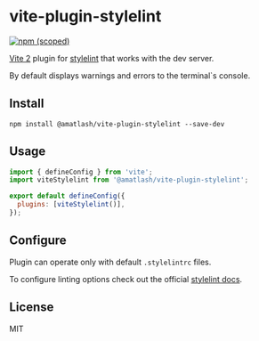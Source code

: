 # vite-plugin-stylelint

[![npm (scoped)](https://img.shields.io/npm/v/@amatlash/vite-plugin-stylelint)](https://www.npmjs.com/package/@amatlash/vite-plugin-stylelint)

[Vite 2](https://github.com/vitejs/vite) plugin for [stylelint](https://github.com/stylelint/stylelint) that works with the dev server.

By default displays warnings and errors to the terminal`s console.

## Install

```
npm install @amatlash/vite-plugin-stylelint --save-dev
```

## Usage

```js
import { defineConfig } from 'vite';
import viteStylelint from '@amatlash/vite-plugin-stylelint';

export default defineConfig({
  plugins: [viteStylelint()],
});
```

## Configure

Plugin can operate only with default `.stylelintrc` files.

To configure linting options check out the official [stylelint docs](https://github.com/stylelint/stylelint/blob/master/docs/user-guide/configure.md).

## License

MIT
